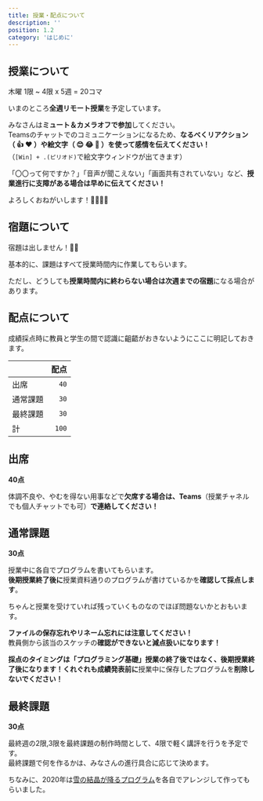 ```yaml
---
title: 授業・配点について
description: ''
position: 1.2
category: 'はじめに'
---
```


## 授業について

木曜 1限 ~ 4限 x 5週 = 20コマ

いまのところ**全週リモート授業**を予定しています。

みなさんは**ミュート＆カメラオフで参加**してください。  
Teamsのチャットでのコミュニケーションになるため、**なるべくリアクション（ 👍 ❤️ ）や絵文字（ 😊 😂 🥺 ）を使って感情を伝えてください！**  
（`[Win] + .(ピリオド)`で絵文字ウィンドウが出てきます）

「〇〇って何ですか？」「音声が聞こえない」「画面共有されていない」など、**授業進行に支障がある場合は早めに伝えてください！**

よろしくおねがいします！🙇‍♂️🙇‍♂️

## 宿題について

宿題は出しません！🎉🥳

基本的に、課題はすべて授業時間内に作業してもらいます。

<alert type="warning">

ただし、どうしても**授業時間内に終わらない場合は次週までの宿題**になる場合があります。

</alert>

## 配点について

成績採点時に教員と学生の間で認識に齟齬がおきないようにここに明記しておきます。

||配点|
|:--|--:|
|出席|`40`|
|通常課題|`30`|
|最終課題|`30`|
|計|`100`|

## 出席

**40点**

<alert type="warning">

体調不良や、やむを得ない用事などで**欠席する場合は、Teams**（授業チャネルでも個人チャットでも可）**で連絡してください！**

</alert>

## 通常課題

**30点**

授業中に各自でプログラムを書いてもらいます。  
**後期授業終了後に**授業資料通りのプログラムが書けているかを**確認して採点します**。

ちゃんと授業を受けていれば残っていくものなのでほぼ問題ないかとおもいます。

<alert type="warning">

**ファイルの保存忘れやリネーム忘れには注意してください！**  
教員側から該当のスケッチの**確認ができないと減点扱いになります！**

</alert>

<alert type="warning">

**採点のタイミングは「プログラミング基礎」授業の終了後ではなく、後期授業終了後になります！**くれぐれも**成績発表前に**授業中に保存したプログラムを**削除しないでください！**

</alert>


## 最終課題

**30点**

最終週の2限,3限を最終課題の制作時間として、4限で軽く講評を行うを予定です。  
最終課題で何を作るかは、みなさんの進行具合に応じて決めます。

ちなみに、2020年は[雪の結晶が降るプログラム](https://openprocessing.org/sketch/1000964)を各自でアレンジして作ってもらいました。